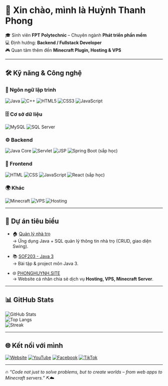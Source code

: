 # 👋 Xin chào, mình là Huỳnh Thanh Phong  

🎓 Sinh viên **FPT Polytechnic** – Chuyên ngành **Phát triển phần mềm**  
💻 Định hướng: **Backend / Fullstack Developer**  
🎮 Quan tâm thêm đến **Minecraft Plugin, Hosting & VPS**  

---

## 🛠️ Kỹ năng & Công nghệ  

### 🚀 Ngôn ngữ lập trình  
![Java](https://img.shields.io/badge/Java-%23ED8B00.svg?style=for-the-badge&logo=java&logoColor=white) 
![C++](https://img.shields.io/badge/C%2B%2B-00599C.svg?style=for-the-badge&logo=c%2B%2B&logoColor=white) 
![HTML5](https://img.shields.io/badge/HTML5-E34F26.svg?style=for-the-badge&logo=html5&logoColor=white) 
![CSS3](https://img.shields.io/badge/CSS3-1572B6.svg?style=for-the-badge&logo=css3&logoColor=white) 
![JavaScript](https://img.shields.io/badge/JavaScript-F7DF1E.svg?style=for-the-badge&logo=javascript&logoColor=black)  

### 🗄️ Cơ sở dữ liệu  
![MySQL](https://img.shields.io/badge/MySQL-4479A1.svg?style=for-the-badge&logo=mysql&logoColor=white) 
![SQL Server](https://img.shields.io/badge/SQL%20Server-CC2927.svg?style=for-the-badge&logo=microsoft-sql-server&logoColor=white)  

### ⚙️ Backend  
![Java Core](https://img.shields.io/badge/Java%20Core-007396.svg?style=for-the-badge&logo=java&logoColor=white) 
![Servlet](https://img.shields.io/badge/Servlet-6DB33F.svg?style=for-the-badge&logo=java&logoColor=white) 
![JSP](https://img.shields.io/badge/JSP-007396.svg?style=for-the-badge&logo=java&logoColor=white) 
![Spring Boot (sắp học)](https://img.shields.io/badge/Spring%20Boot-6DB33F.svg?style=for-the-badge&logo=springboot&logoColor=white)  

### 🎨 Frontend  
![HTML](https://img.shields.io/badge/HTML-E34F26.svg?style=for-the-badge&logo=html5&logoColor=white) 
![CSS](https://img.shields.io/badge/CSS-1572B6.svg?style=for-the-badge&logo=css3&logoColor=white) 
![JavaScript](https://img.shields.io/badge/JS-F7DF1E.svg?style=for-the-badge&logo=javascript&logoColor=black) 
![React (sắp học)](https://img.shields.io/badge/React-20232A.svg?style=for-the-badge&logo=react&logoColor=61DAFB)  

### 🌍 Khác  
![Minecraft](https://img.shields.io/badge/Minecraft-62B47A.svg?style=for-the-badge&logo=minecraft&logoColor=white) 
![VPS](https://img.shields.io/badge/VPS-FF6C37.svg?style=for-the-badge&logo=cloudflare&logoColor=white) 
![Hosting](https://img.shields.io/badge/Hosting-430098.svg?style=for-the-badge&logo=azure-devops&logoColor=white)  

---

## 📌 Dự án tiêu biểu  

- 🏠 [Quản lý nhà trọ](https://github.com/Phonghuynh2006/quanlynhatro)  
   → Ứng dụng Java + SQL quản lý thông tin nhà trọ (CRUD, giao diện Swing).  

- 📚 [SOF203 - Java 3](https://github.com/Phonghuynh2006/SOF203---Java-3)  
   → Bài tập & project môn Java 3.  

- 🌐 [PHONGHUYNH.SITE](https://phonghuynh.site/)  
   → Website cá nhân chia sẻ dịch vụ **Hosting, VPS, Minecraft Server**.  

---

## 📊 GitHub Stats  

![GitHub Stats](https://github-readme-stats.vercel.app/api?username=Phonghuynh2006&show_icons=true&theme=tokyonight)  
![Top Langs](https://github-readme-stats.vercel.app/api/top-langs/?username=Phonghuynh2006&layout=compact&theme=tokyonight)  
![Streak](https://github-readme-streak-stats.herokuapp.com/?user=Phonghuynh2006&theme=tokyonight)  

---

## 🌐 Kết nối với mình  

[![Website](https://img.shields.io/badge/Website-000000?style=for-the-badge&logo=About.me&logoColor=white)](https://phonghuynh.site/) 
[![YouTube](https://img.shields.io/badge/YouTube-RAYKI%20VN-FF0000?style=for-the-badge&logo=youtube&logoColor=white)](https://www.youtube.com/@RAYKIVN) 
[![Facebook](https://img.shields.io/badge/Facebook-1877F2.svg?style=for-the-badge&logo=facebook&logoColor=white)](https://www.facebook.com/phonghuynh031226) 
[![TikTok](https://img.shields.io/badge/TikTok-000000?style=for-the-badge&logo=tiktok&logoColor=white)](https://www.tiktok.com/@phongphongphong2006)  

---

🔥 *“Code not just to solve problems, but to create worlds – from web apps to Minecraft servers.”* ⛏️☁️  

